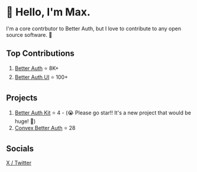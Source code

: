 # 👋 Hello, I'm Max.

I'm a core contrbutor to Better Auth, but I love to contribute to any open source software. 👀

## Top Contributions

1. [Better Auth](https://github.com/better-auth/better-auth) ⭐ 8K+
2. [Better Auth UI](https://github.com/daveyplate/better-auth-ui) ⭐ 100+

## Projects

1. [Better Auth Kit](https://github.com/ping-maxwell/better-auth-kit) ⭐ 4 - (😭 Please go star!! It's a new project that would be huge! 👀)
2. [Convex Better Auth](https://github.com/ping-maxwell/convex-better-auth) ⭐ 28 

## Socials

[X / Twitter](https://x.com/PingStruggles)

